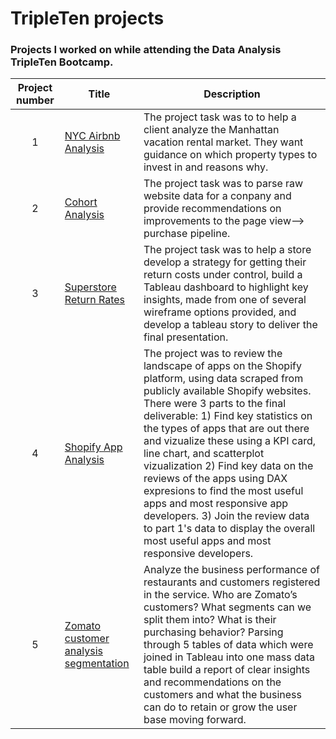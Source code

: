 # TripleTen projects
### Projects I worked on while attending the Data Analysis TripleTen Bootcamp.

| Project number | Title | Description |
| :-----------: | ----------- |----------- |
| 1 | <a href="https://docs.google.com/spreadsheets/d/1OxUoUbEHD1zyALMCLZctxuwzUJfxxXf4SJZaKWtSTcw/edit?gid=1687365798#gid=1687365798" target=" blank"> NYC Airbnb Analysis</a> | The project task was to to help a client analyze the Manhattan vacation rental market. They want guidance on which property types to invest in and reasons why. |
| 2 | <a href="https://docs.google.com/spreadsheets/d/191FWVlKKGemdO0juMNrabvlMQktuTJyVZ-weMs4uV7E/edit?gid=38637670#gid=38637670" target=" blank"> Cohort Analysis</a> | The project task was to parse raw website data for a conpany and provide recommendations on improvements to the page view--> purchase pipeline. |
| 3 |<a href="https://public.tableau.com/app/profile/jonathan.wetter/viz/Vizualizationfinalproject/Part1Profitslosses" target= "blank"> Superstore Return Rates</a> | The project task was to help a store develop a strategy for getting their return costs under control, build a Tableau dashboard to highlight key insights, made from one of several wireframe options provided, and develop a tableau story to deliver the final presentation. |
| 4 |<a href="https://1drv.ms/p/c/7de2059d758d6435/EWCaeLW2NFtBhmuaEXNzssMB870VVTvXNQPXNimYAI1_6Q?e=FcglLZ" target="blank"> Shopify App Analysis</a> | The project was to review the landscape of apps on the Shopify platform, using data scraped from publicly available Shopify websites. There were 3 parts to the final deliverable: 1) Find key statistics on the types of apps that are out there and vizualize these using a KPI card, line chart, and scatterplot vizualization 2) Find key data on the reviews of the apps using DAX expresions to find the most useful apps and most responsive app developers. 3) Join the review data to part 1's data to display the overall most useful apps and most responsive developers. |
| 5 | <a href= "https://public.tableau.com/app/profile/jonathan.wetter/viz/Final_restaurants/Dashboard1" target= "blank">Zomato customer analysis segmentation</a> | Analyze the business performance of restaurants and customers registered in the service. Who are Zomato’s customers? What segments can we split them into? What is their purchasing behavior? Parsing through 5 tables of data which were joined in Tableau into one mass data table build a report of clear insights and recommendations on the customers and what the business can do to retain or grow the user base moving forward. |
